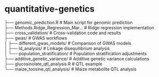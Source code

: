 # quantitative-genetics
├── genomic_prediction.R            # Main script for genomic prediction  
├── Methods.Ridge_Regression_Mar... # Ridge regression implementation  
├── cross_validation/               # Cross-validation code and results  
├── gwas/                           # GWAS workflows  
│   ├── different_gwas_models/      # Comparison of GWAS models  
│   ├── ld_analysis/                # Linkage disequilibrium analysis  
│   └── population_stratification/  # Population stratification adjustments  
├── additive_genetic_variance/      # Additive genetic variance calculations  
├── glucosinolate_qtl_analysis.R    #  QTL example  
└── maize_toosine_qtl_analysis/     # Maize metabolite QTL analysis  

